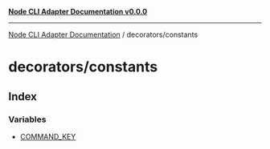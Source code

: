 [**Node CLI Adapter Documentation v0.0.0**](../../README.md)

***

[Node CLI Adapter Documentation](../../modules.md) / decorators/constants

# decorators/constants

## Index

### Variables

- [COMMAND\_KEY](variables/COMMAND_KEY.md)
